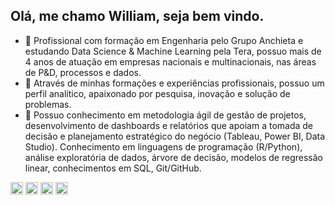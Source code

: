 ## Olá, me chamo William, seja bem vindo. 

<div>

- 🔭 Profissional com formação em Engenharia pelo Grupo Anchieta e estudando Data Science & Machine Learning pela Tera, possuo mais de 4 anos de atuação em empresas nacionais e multinacionais, nas áreas de P&D, processos e dados. 
- 🌱 Através de minhas formações e experiências profissionais, possuo um perfil analítico, apaixonado por pesquisa, inovação e solução de problemas.
- 👯 Possuo conhecimento em metodologia ágil de gestão de projetos, desenvolvimento de dashboards e relatórios que apoiam a tomada de decisão e planejamento estratégico do negócio (Tableau, Power BI, Data Studio).
Conhecimento em linguagens de programação (R/Python), análise exploratória de dados, árvore de decisão, modelos de regressão linear, conhecimentos em SQL, Git/GitHub.

<div>
  
<div>
  
<img height="20em" src="https://camo.githubusercontent.com/8c911145636fa1df3281a681c1a8647f52e407fdada7e8e1c4895b4c5ce1e48c/68747470733a2f2f696d672e736869656c64732e696f2f62616467652f2d506f77657225323042492d626c61636b3f7374796c653d706c6173746963266c6f676f3d506f7765722d4249">
<img height="20em" src="https://img.shields.io/badge/Microsoft_SQL_Server-CC2927?style=for-the-badge&logo=microsoft-sql-server&logoColor=white">
<img height="20em" src="https://img.shields.io/badge/PostgreSQL-316192?style=for-the-badge&logo=postgresql&logoColor=white">
<img height="20em" src="https://img.shields.io/badge/PostgreSQL-316192?style=for-the-badge&logo=postgresql&logoColor=white">
  
  
                         
                  

<div>
